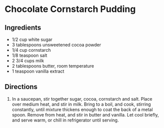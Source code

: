 # Chocolate Cornstarch Pudding

## Ingredients
 * 1/2 cup white sugar
 * 3 tablespoons unsweetened cocoa powder
 * 1/4 cup cornstarch
 * 1/8 teaspoon salt
 * 2 3/4 cups milk
 * 2 tablespoons butter, room temperature
 * 1 teaspoon vanilla extract

## Directions
1. In a saucepan, stir together sugar, cocoa, cornstarch and salt. Place over medium heat, and stir in milk. Bring to a boil, and cook, stirring constantly, until mixture thickens enough to coat the back of a metal spoon. Remove from heat, and stir in butter and vanilla. Let cool briefly, and serve warm, or chill in refrigerator until serving.
